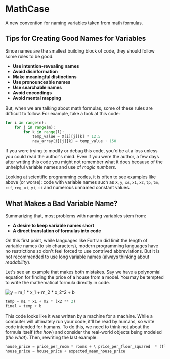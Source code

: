 # MathCase

A new convention for naming variables taken from math formulas.

## Tips for Creating Good Names for Variables

Since names are the smallest building block of code, they should follow some rules to be good.

- **Use intention-revealing names**
- **Avoid disinformation**
- **Make meaningful distinctions**
- **Use pronounceable names**
- **Use searchable names**
- **Avoid encondings**
- **Avoid mental mapping**

But, when we are talking about math formulas, some of these rules are difficult to follow. For example, take a look at this code:

```python
for i in range(n):
    for j in range(m):
        for k in range(l):
            temp_value = X[i][j][k] * 12.5
            new_array[i][j][k] = temp_value + 150
```

If you were trying to modify or debug this code, you'd be at a loss unless you could read the author's mind. Even if you were the author, a few days after writing this code you might not remember what it does because of the unhelpful variable names and use of _magic numbers_.

Looking at scientific programming codes, it is often to see examples like above (or worse): code with variable names such as `X`, `y`, `xs`, `x1`, `x2`, `tp`, `tm`, `cif`, `reg`, `xi`, `yi`, `ii` and numerous unnamed constant values.

## What Makes a Bad Variable Name?

Summarizing that, most problems with naming variables stem from:

- **A desire to keep variable names short**
- **A direct translation of formulas into code**

On this first point, while languages like Fortran did limit the length of variable names (to six characters), modern programming languages have no restrictions so don't feel forced to use contrived abbreviations. But it is not recommended to use long variable names (always thinking about _readability_).

Let's see an example that makes both mistakes. Say we have a polynomial equation for finding the price of a house from a model. You may be tempted to write the mathematical formula directly in code.

![y = m_1 * x_1 + m_2 * x_2^2 + b](https://latex.codecogs.com/svg.latex?&space;y=m_1*x_1+m_2*x_2^2+b) 

```python
temp = m1 * x1 + m2 * (x2 ** 2)
final = temp + b
```
This code looks like it was written by a machine for a machine. While a computer will ultimately run your code, it'll be read by humans, so write code intended for humans. To do this, we need to think not about the formula itself (_the how_) and consider the real-world objects being modeled (_the what_). Then, rewriting the last example:

```python
house_price = price_per_room * rooms + \ price_per_floor_squared  * (floors ** 2) 
house_price = house_price + expected_mean_house_price
```
